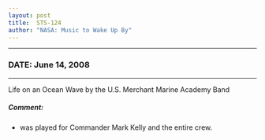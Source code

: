 ```yaml
---
layout: post
title:  STS-124
author: "NASA: Music to Wake Up By"
---
```


----
### DATE: June 14, 2008
----
Life on an Ocean Wave by the U.S. Merchant Marine Academy Band

##### Comment:
* was played for Commander Mark Kelly and the entire crew.
